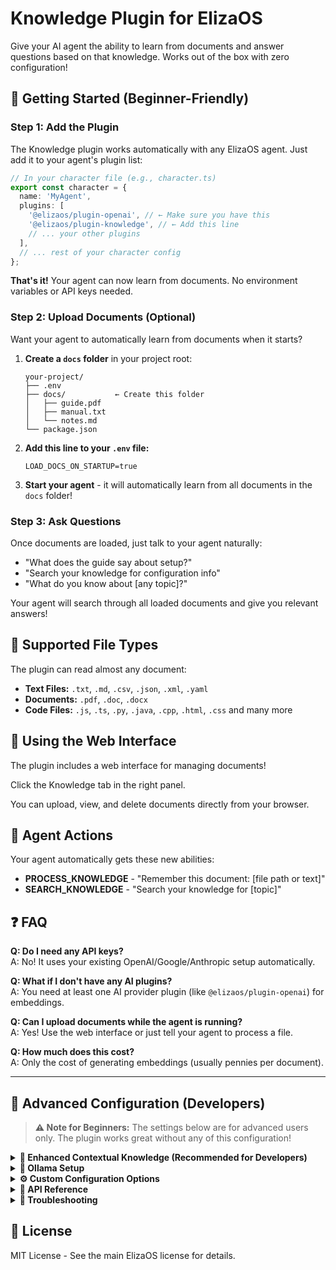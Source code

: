 # Knowledge Plugin for ElizaOS

Give your AI agent the ability to learn from documents and answer questions based on that knowledge. Works out of the box with zero configuration!

## 🚀 Getting Started (Beginner-Friendly)

### Step 1: Add the Plugin

The Knowledge plugin works automatically with any ElizaOS agent. Just add it to your agent's plugin list:

```typescript
// In your character file (e.g., character.ts)
export const character = {
  name: 'MyAgent',
  plugins: [
    '@elizaos/plugin-openai', // ← Make sure you have this
    '@elizaos/plugin-knowledge', // ← Add this line
    // ... your other plugins
  ],
  // ... rest of your character config
};
```

**That's it!** Your agent can now learn from documents. No environment variables or API keys needed.

### Step 2: Upload Documents (Optional)

Want your agent to automatically learn from documents when it starts?

1. **Create a `docs` folder** in your project root:

   ```
   your-project/
   ├── .env
   ├── docs/           ← Create this folder
   │   ├── guide.pdf
   │   ├── manual.txt
   │   └── notes.md
   └── package.json
   ```

2. **Add this line to your `.env` file:**

   ```env
   LOAD_DOCS_ON_STARTUP=true
   ```

3. **Start your agent** - it will automatically learn from all documents in the `docs` folder!

### Step 3: Ask Questions

Once documents are loaded, just talk to your agent naturally:

- "What does the guide say about setup?"
- "Search your knowledge for configuration info"
- "What do you know about [any topic]?"

Your agent will search through all loaded documents and give you relevant answers!

## 📁 Supported File Types

The plugin can read almost any document:

- **Text Files:** `.txt`, `.md`, `.csv`, `.json`, `.xml`, `.yaml`
- **Documents:** `.pdf`, `.doc`, `.docx`
- **Code Files:** `.js`, `.ts`, `.py`, `.java`, `.cpp`, `.html`, `.css` and many more

## 💬 Using the Web Interface

The plugin includes a web interface for managing documents!

Click the Knowledge tab in the right panel.

You can upload, view, and delete documents directly from your browser.

## 🎯 Agent Actions

Your agent automatically gets these new abilities:

- **PROCESS_KNOWLEDGE** - "Remember this document: [file path or text]"
- **SEARCH_KNOWLEDGE** - "Search your knowledge for [topic]"

## ❓ FAQ

**Q: Do I need any API keys?**  
A: No! It uses your existing OpenAI/Google/Anthropic setup automatically.

**Q: What if I don't have any AI plugins?**  
A: You need at least one AI provider plugin (like `@elizaos/plugin-openai`) for embeddings.

**Q: Can I upload documents while the agent is running?**  
A: Yes! Use the web interface or just tell your agent to process a file.

**Q: How much does this cost?**  
A: Only the cost of generating embeddings (usually pennies per document).

---

## 🔧 Advanced Configuration (Developers)

> **⚠️ Note for Beginners:** The settings below are for advanced users only. The plugin works great without any of this configuration!

<details>
<summary><strong>🚀 Enhanced Contextual Knowledge (Recommended for Developers)</strong></summary>

For significantly better understanding of complex documents, enable contextual embeddings with caching:

```env
# Enable enhanced contextual understanding
CTX_KNOWLEDGE_ENABLED=true

# Use OpenRouter with Claude for best results + 90% cost savings via caching
TEXT_PROVIDER=openrouter
TEXT_MODEL=anthropic/claude-3.5-sonnet
OPENROUTER_API_KEY=your-openrouter-api-key
```

**Benefits:**

- 📈 **Better Understanding:** Chunks include surrounding context
- 💰 **90% Cost Reduction:** Document caching reduces repeated processing costs
- 🎯 **Improved Accuracy:** More relevant search results

**Best Models for Contextual Mode:**

- `anthropic/claude-3.5-sonnet` (recommended)
- `google/gemini-2.5-flash` (fast + cheap)
- `anthropic/claude-3.5-haiku` (budget option)

</details>

<details>
<summary><strong>🦙 Ollama Setup</strong></summary>

### Environment Configuration

```env
# Ollama Configuration (uses some of the same config as @elizaos/plugin-ollama)
OLLAMA_API_ENDPOINT=http://localhost:11434/api

# These are the additional configs you need for knowledge plugin:
EMBEDDING_PROVIDER=ollama
OLLAMA_EMBEDDING_MODEL=nomic-embed-text  # Default: nomic-embed-text
TEXT_PROVIDER=ollama

You can also use below as a replacement for the above api endpoint:
OLLAMA_BASE_URL=http://localhost:11434
```

### Troubleshooting Ollama

- **Connection refused:** Make sure Ollama is running on `http://localhost:11434`
- **Slow performance:** Use smaller models or increase system resources
- **Plugin not found:** Make sure `@elizaos/plugin-ollama` is in your agent's plugins list

</details>

<details>
<summary><strong>⚙️ Custom Configuration Options</strong></summary>

### Document Loading

```env
LOAD_DOCS_ON_STARTUP=true          # Auto-load from docs folder
KNOWLEDGE_PATH=/custom/path        # Custom document path (default: ./docs)
```

### Embedding Configuration

```env
# Only needed if you're not using a standard AI plugin
EMBEDDING_PROVIDER=openai          # openai | google | ollama
TEXT_EMBEDDING_MODEL=text-embedding-3-small
EMBEDDING_DIMENSION=1536           # Vector dimension
```

### Text Generation (for Contextual Mode)

```env
TEXT_PROVIDER=openrouter           # openai | anthropic | openrouter | google | ollama
TEXT_MODEL=anthropic/claude-3.5-sonnet
```

### API Keys (as needed)

```env
OPENAI_API_KEY=sk-...
ANTHROPIC_API_KEY=sk-ant-...
OPENROUTER_API_KEY=sk-or-...
GOOGLE_API_KEY=your-key
OLLAMA_API_KEY=dummy-key  # Often not needed for local Ollama
```

### Performance Tuning

```env
MAX_CONCURRENT_REQUESTS=30         # Parallel processing limit
REQUESTS_PER_MINUTE=60             # Rate limiting
TOKENS_PER_MINUTE=150000           # Token rate limiting
MAX_INPUT_TOKENS=4000              # Chunk size limit
MAX_OUTPUT_TOKENS=4096             # Response size limit
```

</details>

<details>
<summary><strong>🔌 API Reference</strong></summary>

### HTTP Endpoints

- `POST /api/agents/{agentId}/plugins/knowledge/documents` - Upload documents
- `GET /api/agents/{agentId}/plugins/knowledge/documents` - List all documents
- `GET /api/agents/{agentId}/plugins/knowledge/documents/{id}` - Get specific document
- `DELETE /api/agents/{agentId}/plugins/knowledge/documents/{id}` - Delete document
- `GET /api/agents/{agentId}/plugins/knowledge/display` - Web interface

### Programmatic Usage

```typescript
import { KnowledgeService } from '@elizaos/plugin-knowledge';

// Add knowledge programmatically
const result = await knowledgeService.addKnowledge({
  clientDocumentId: 'unique-doc-id',
  content: documentContent, // Base64 for PDFs, plain text for others
  contentType: 'application/pdf',
  originalFilename: 'document.pdf',
  worldId: runtime.worldId,
  roomId: runtime.roomId,
  entityId: runtime.entityId,
  metadata: {
    // Optional
    source: 'upload',
    author: 'John Doe',
  },
});

// Search knowledge
const searchResults = await knowledgeService.searchKnowledge({
  query: 'quantum computing',
  agentId: runtime.agentId,
  limit: 10,
});
```

</details>

<details>
<summary><strong>🐛 Troubleshooting</strong></summary>

### Common Issues

**"Knowledge plugin failed to initialize"**

- Make sure you have an AI provider plugin (openai, google-genai, ollama, etc.)
- Check that your AI provider has valid API keys

**"Documents not loading automatically"**

- Verify `LOAD_DOCS_ON_STARTUP=true` in your `.env` file
- Check that the `docs` folder exists in your project root
- Make sure files are readable and in supported formats

**"Search returns no results"**

- Documents need to be processed first (wait for startup to complete)
- Try simpler search terms
- Check that documents actually contain the content you're searching for

**"Out of memory errors"**

- Reduce `MAX_CONCURRENT_REQUESTS` to 10-15
- Process smaller documents or fewer documents at once
- Increase Node.js memory limit: `node --max-old-space-size=4096`

### Performance Tips

- **Smaller chunks = better search precision** (but more tokens used)
- **Contextual mode = better understanding** (but slower processing)
- **Batch document uploads** rather than one-by-one for better performance

</details>

## 📝 License

MIT License - See the main ElizaOS license for details.
